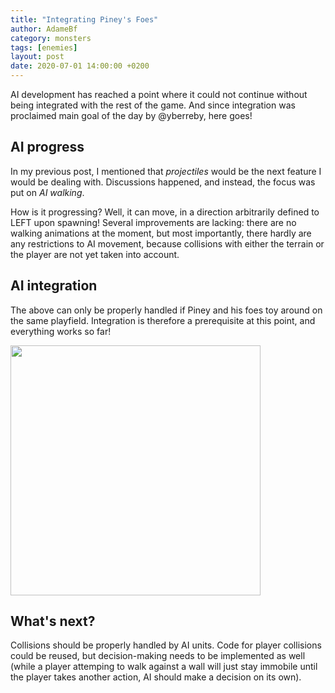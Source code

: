 ```yaml
---
title: "Integrating Piney's Foes"
author: AdameBf
category: monsters
tags: [enemies]
layout: post
date: 2020-07-01 14:00:00 +0200
---
```

AI development has reached a point where it could not continue without being integrated with the rest of the game.
And since integration was proclaimed main goal of the day by @yberreby, here goes!

## AI progress

In my previous post, I mentioned that *projectiles* would be the next feature I would be dealing with.
Discussions happened, and instead, the focus was put on *AI walking*.

How is it progressing? Well, it can move, in a direction arbitrarily defined to LEFT upon spawning!
Several improvements are lacking: there are no walking animations at the moment, but most importantly,
there hardly are any restrictions to AI movement, because collisions with either the terrain or the player
are not yet taken into account.

## AI integration

The above can only be properly handled if Piney and his foes toy around on the same playfield.
Integration is therefore a prerequisite at this point, and everything works so far!

<img src="/gboi-kirby/assets/img/enemies/ai_integration.gif" width="400"  />

## What's next?

Collisions should be properly handled by AI units. Code for player collisions could be reused,
but decision-making needs to be implemented as well (while a player attemping to walk against a wall
will just stay immobile until the player takes another action, AI should make a decision on its own).
